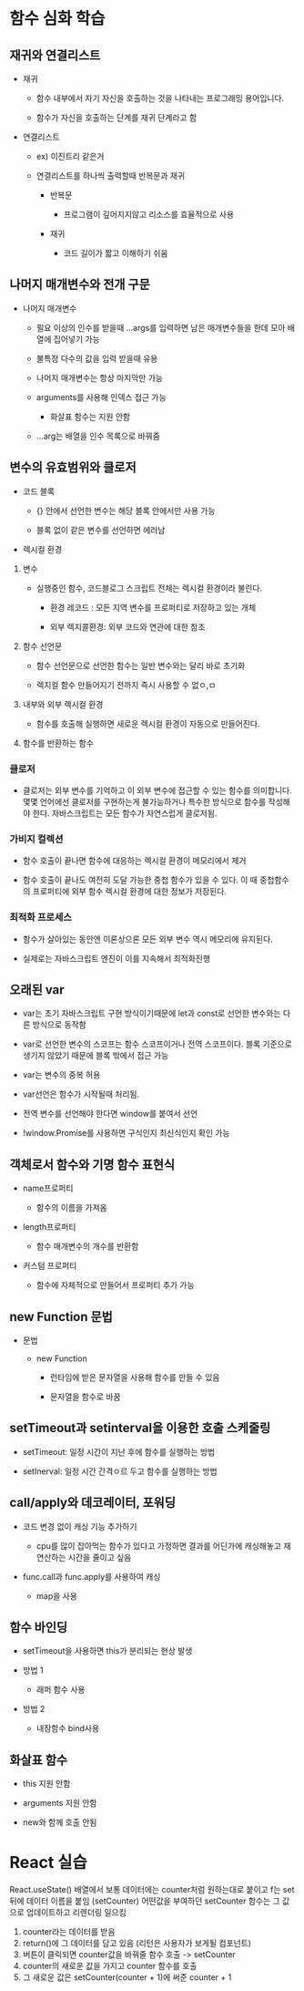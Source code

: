 # 함수 심화 학습

## 재귀와 연결리스트

- 재귀

    - 함수 내부에서 자기 자신을 호출하는 것을 나타내는 프로그래밍 용어입니다.

    - 함수가 자신을 호출하는 단계를 재귀 단계라고 함

- 연결리스트

    - ex) 이진트리 같은거

    - 연결리스트를 하나씩 출력할때 반복문과 재귀
    
        - 반복문

            - 프로그램이 깊어지지않고 리소스를 효율적으로 사용

        - 재귀

            - 코드 길이가 짧고 이해하기 쉬움

## 나머지 매개변수와 전개 구문

- 나머지 매개변수

    - 필요 이상의 인수를 받을때 ...args를 입력하면 남은 매개변수들을 한데 모아 배열에 집어넣기 가능

    - 불특정 다수의 값을 입력 받을때 유용

    - 나머지 매개변수는 항상 마지막만 가능

    - arguments를 사용해 인덱스 접근 가능

        - 화살표 함수는 지원 안함

    - ...arg는 배열을 인수 목록으로 바꿔줌


## 변수의 유효범위와 클로저

- 코드 블록

    - {} 안에서 선언한 변수는 해당 블록 안에서만 사용 가능

    - 블록 없이 같은 변수를 선언하면 에러남


- 렉시컬 환경

1. 변수

    - 실행중인 함수, 코드블로그 스크립트 전체는 렉시컬 환경이라 불린다.

        - 환경 레코드 : 모든 지역 변수를 프로퍼티로 저장하고 있는 개체

        - 외부 렉지콜환경: 외부 코드와 연관에 대한 참조

2. 함수 선언문

    - 함수 선언문으로 선언한 함수는 일반 변수와는 달리 바로 초기화

    - 렉지컬 함수 만들어지기 전까지 즉시 사용할 수 없ㅇ,ㅁ

3. 내부와 외부 렉시컬 환경

    - 함수를 호출해 실행하면 새로운 렉시컬 환경이 자동으로 만들어진다.


4. 함수를 반환하는 함수


### 클로저

- 클로저는 외부 변수를 기억하고 이 외부 변수에 접근할 수 있는 함수를 의미합니다. 몇몇 언어에선 클로저를 구현하는게 불가능하거나 특수한 방식으로 함수를 작성해야 한다. 자바스크립트는 모든 함수가 자연스럽게 클로저됨.


### 가비지 컬렉션

- 함수 호출이 끝나면 함수에 대응하는 렉시컬 환경이 메모리에서 제거

- 함수 호출이 끝나도 여전히 도달 가능한 중첩 함수가 있을 수 있다. 이 때 중첩함수의 프로퍼티에 외부 함수 렉시컬 환경에 대한 정보가 저장된다.

### 최적화 프로세스

- 함수가 살아있는 동안엔 이론상으론 모든 외부 변수 역시 메모리에 유지된다.

- 실제로는 자바스크립트 엔진이 이를 지속해서 최적화진행

## 오래된 var

- var는 초기 자바스크립트 구현 방식이기때문에 let과 const로 선언한 변수와는 다른 방식으로 동작함

- var로 선언한 변수의 스코프는 함수 스코프이거나 전역 스코프이다. 블록 기준으로 생기지 않았기 때문에 블록 밖에서 접근 가능

- var는 변수의 중복 허용

- var선언은 함수가 시작될때 처리됨.

- 전역 변수를 선언해야 한다면 window를 붙여서 선언

- !window.Promise를 사용하면 구식인지 최신식인지 확인 가능


## 객체로서 함수와 기명 함수 표현식

- name프로퍼티

    - 함수의 이름을 가져옴

- length프로퍼티

    - 함수 매개변수의 개수를 반환함

- 커스텀 프로퍼티

    - 함수에 자체적으로 만들어서 프로퍼티 추가 가능


## new Function 문법

- 문법

    - new Function

        - 런타임에 받은 문자열을 사용해 함수를 만들 수 있음

        - 문자열을 함수로 바꿈


## setTimeout과 setinterval을 이용한 호출 스케줄링

- setTimeout: 일정 시간이 지난 후에 함수를 실행하는 방법

- setInerval: 일정 시간 간격ㅇ르 두고 함수를 실행하는 방법


## call/apply와 데코레이터, 포워딩

- 코드 변경 없이 캐싱 기능 추가하기

    - cpu를 많이 잡아먹는 함수가 있다고 가정하면 결과를 어딘가에 캐싱해놓고 재연산하는 시간을 줄이고 싶음

- func.call과 func.apply를 사용하여 캐싱

    - map을 사용


## 함수 바인딩

- setTimeout을 사용하면 this가 분리되는 현상 발생

- 방법 1

    - 래퍼 함수 사용

- 방법 2

    - 내장함수 bind사용


## 화살표 함수

- this 지원 안함

- arguments 지원 안함

- new와 함께 호출 안됨

# React 실습

React.useState() 배열에서
보통 데이터에는 counter처럼 원하는대로 붙이고
f는 set 뒤에 데이터 이름을 붙임 (setCounter)
어떤값을 부여하던 setCounter 함수는 그 값으로 업데이트하고 리렌더링 일으킴
1. counter라는 데이터를 받음
2. return()에 그 데이터를 담고 있음 (리턴은 사용자가 보게될 컴포넌트)
3. 버튼이 클릭되면 counter값을 바꿔줄 함수 호출 -> setCounter
4. counter의 새로운 값을 가지고 counter 함수를 호출
5. 그 새로운 값은 setCounter(counter + 1)에 써준 counter + 1